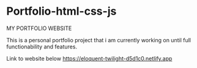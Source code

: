 # Portfolio-html-css-js
MY PORTFOLIO WEBSITE

This is a personal portfolio project that i am currently working on until full functionability and features.

Link to website below
https://eloquent-twilight-d5d1c0.netlify.app
